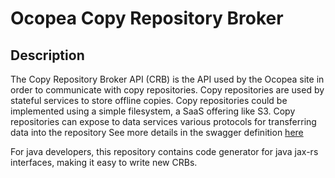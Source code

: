 # Ocopea Copy Repository Broker

## Description

The Copy Repository Broker API (CRB) is the API used by the Ocopea site in order to communicate with copy repositories.
Copy repositories are used by stateful services to store offline copies.
Copy repositories could be implemented using a simple filesystem, a SaaS offering like S3.
Copy repositories can expose to data services various protocols for transferring data into the repository
See more details in the swagger definition 
[here](https://github.com/ocopea/orcs/blob/master/crb/crb-web-api/src/main/resources/swagger.yaml)

For java developers, this repository contains code generator for java jax-rs interfaces, 
making it easy to write new CRBs.
